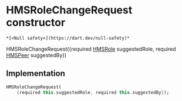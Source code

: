 


# HMSRoleChangeRequest constructor




    *[<Null safety>](https://dart.dev/null-safety)*



HMSRoleChangeRequest({required [HMSRole](../../hmssdk_flutter/HMSRole-class.md) suggestedRole, required [HMSPeer](../../hmssdk_flutter/HMSPeer-class.md) suggestedBy})





## Implementation

```dart
HMSRoleChangeRequest(
    {required this.suggestedRole, required this.suggestedBy});
```







